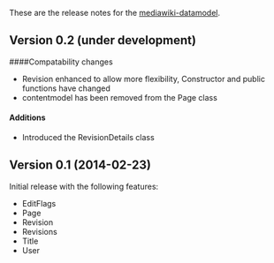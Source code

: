 These are the release notes for the [mediawiki-datamodel](README.md).

## Version 0.2 (under development)

####Compatability  changes

* Revision enhanced to allow more flexibility, Constructor and public functions have changed
* contentmodel has been removed from the Page class

#### Additions

* Introduced the RevisionDetails class

## Version 0.1 (2014-02-23)

Initial release with the following features:

* EditFlags
* Page
* Revision
* Revisions
* Title
* User